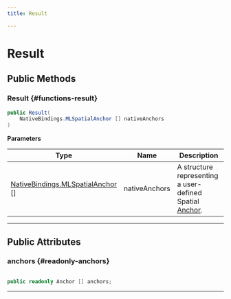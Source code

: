 ```yaml
---
title: Result

---
```


# Result










## Public Methods

###  Result {#functions-result}

```csharp
public Result(
    NativeBindings.MLSpatialAnchor [] nativeAnchors
)
```


**Parameters**

| Type | Name  | Description  | 
|--|--|--|
| [NativeBindings.MLSpatialAnchor](/versioned_docs/version-22-Mar-2023/unity-api/api/UnityEngine.XR.MagicLeap/MLAnchors/NativeBindings/UnityEngine.XR.MagicLeap.MLAnchors.NativeBindings.MLSpatialAnchor.md) [] |nativeAnchors|A structure representing a user-defined Spatial [Anchor](/versioned_docs/version-22-Mar-2023/unity-api/api/UnityEngine.XR.MagicLeap/MLAnchors/UnityEngine.XR.MagicLeap.MLAnchors.Anchor.md). |






-----------

## Public Attributes

### anchors {#readonly-anchors}

```csharp

public readonly Anchor [] anchors;

```






-----------


